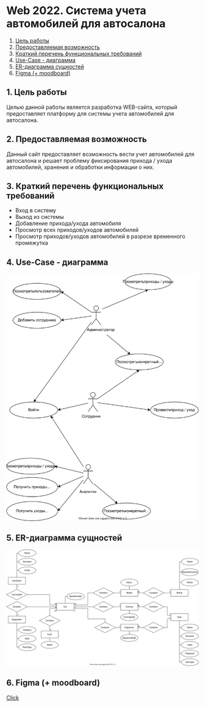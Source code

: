 # Web 2022. Система учета автомобилей для автосалона

<!-- vscode-markdown-toc -->
1. [Цель работы](#)
2. [Предоставляемая возможность](#2)
3. [Краткий перечень функциональных требований](#3)
4. [Use-Case - диаграмма](#Use-Case)
5. [ER-диаграмма сущностей](#ER)
6. [Figma (+ moodboard)](#Figma)

<!-- vscode-markdown-toc-config
	numbering=true
	autoSave=true
	/vscode-markdown-toc-config -->
<!-- /vscode-markdown-toc -->

##  1. <a name=''></a> Цель работы

Целью данной работы является разработка WEB-сайта, который предоставляет платформу 
для системы учета автомобилей для автосалона.

##  2. <a name='2'></a> Предоставляемая возможность

Данный сайт предоставляет возможность вести учет автомобилей для автосалона и решает проблему 
фиксирования прихода / ухода автомобилей, хранения и обработки информации о них.

##  3. <a name='3'></a> Краткий перечень функциональных требований

* Вход в систему
* Выход из системы
* Добавление прихода/ухода автомобиля
* Просмотр всех приходов/уходов автомобилей
* Просмотр приходов/уходов автомобилей в разрезе временного промежутка

##  4. <a name='Use-Case'></a> Use-Case - диаграмма

![Use-case-диаграмма](./docs/img/Use-case-diagram.svg)

##  5. <a name='ER'></a> ER-диаграмма сущностей

![ER-диаграмма](./docs/img/ER-diagram-Ch.svg)


## 6. <a name ='Figma'></a> Figma (+ moodboard)
[Click](https://www.figma.com/file/6Ri6hVnzAvMThnfv020jQo/CarAccountingProject?node-id=0%3A1)